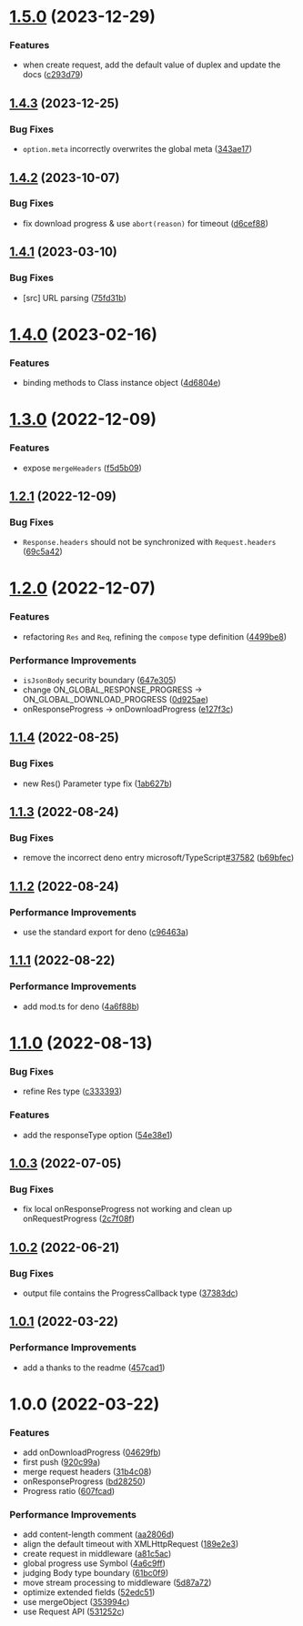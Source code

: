 # [1.5.0](https://github.com/molvqingtai/resreq/compare/v1.4.3...v1.5.0) (2023-12-29)


### Features

* when create request, add the default value of duplex and update the docs ([c293d79](https://github.com/molvqingtai/resreq/commit/c293d792c994a48d28ef2a65cdc8d1dec720fc2e))

## [1.4.3](https://github.com/molvqingtai/resreq/compare/v1.4.2...v1.4.3) (2023-12-25)


### Bug Fixes

* `option.meta` incorrectly overwrites the global meta ([343ae17](https://github.com/molvqingtai/resreq/commit/343ae17f2a2cf8e708707fa48237ed9b5867671b))

## [1.4.2](https://github.com/molvqingtai/resreq/compare/v1.4.1...v1.4.2) (2023-10-07)


### Bug Fixes

* fix download progress & use `abort(reason)` for timeout ([d6cef88](https://github.com/molvqingtai/resreq/commit/d6cef888287ca10eb2ea35272b5906cd7ca80a74))

## [1.4.1](https://github.com/molvqingtai/resreq/compare/v1.4.0...v1.4.1) (2023-03-10)


### Bug Fixes

* [src] URL parsing ([75fd31b](https://github.com/molvqingtai/resreq/commit/75fd31b0dad2310f48c9f2b8d356221b8282cdac))

# [1.4.0](https://github.com/molvqingtai/resreq/compare/v1.3.0...v1.4.0) (2023-02-16)


### Features

* binding methods to Class instance object ([4d6804e](https://github.com/molvqingtai/resreq/commit/4d6804e67d1756e955333f39435eedb4f8c70677))

# [1.3.0](https://github.com/molvqingtai/resreq/compare/v1.2.1...v1.3.0) (2022-12-09)


### Features

* expose `mergeHeaders` ([f5d5b09](https://github.com/molvqingtai/resreq/commit/f5d5b0929a77e4eb4a5de3400d7acfa99ac01926))

## [1.2.1](https://github.com/molvqingtai/resreq/compare/v1.2.0...v1.2.1) (2022-12-09)


### Bug Fixes

* `Response.headers` should not be synchronized with `Request.headers` ([69c5a42](https://github.com/molvqingtai/resreq/commit/69c5a42cf71e4aa26ccf3536ec32cccb2479cc65))

# [1.2.0](https://github.com/molvqingtai/resreq/compare/v1.1.4...v1.2.0) (2022-12-07)


### Features

* refactoring `Res` and `Req`, refining the `compose` type definition ([4499be8](https://github.com/molvqingtai/resreq/commit/4499be8c7875ed62b527bd82698d06703f28ef66))


### Performance Improvements

* `isJsonBody` security boundary ([647e305](https://github.com/molvqingtai/resreq/commit/647e305a4969ed566c8eec7e512364d5bc884bd9))
* change ON_GLOBAL_RESPONSE_PROGRESS -> ON_GLOBAL_DOWNLOAD_PROGRESS ([0d925ae](https://github.com/molvqingtai/resreq/commit/0d925aea88c1a8e24b3498529445eda8513ee496))
* onResponseProgress -> onDownloadProgress ([e127f3c](https://github.com/molvqingtai/resreq/commit/e127f3c06cc1ff0bbed04bb8b424e0c3485e430c))

## [1.1.4](https://github.com/molvqingtai/resreq/compare/v1.1.3...v1.1.4) (2022-08-25)


### Bug Fixes

* new Res() Parameter type fix ([1ab627b](https://github.com/molvqingtai/resreq/commit/1ab627bde2c408d636ecfda3973423f809195cbb))

## [1.1.3](https://github.com/molvqingtai/resreq/compare/v1.1.2...v1.1.3) (2022-08-24)


### Bug Fixes

* remove the incorrect deno entry microsoft/TypeScript[#37582](https://github.com/molvqingtai/resreq/issues/37582) ([b69bfec](https://github.com/molvqingtai/resreq/commit/b69bfec15231bed817f308029024add4ae788290))

## [1.1.2](https://github.com/molvqingtai/resreq/compare/v1.1.1...v1.1.2) (2022-08-24)


### Performance Improvements

* use the standard export for deno ([c96463a](https://github.com/molvqingtai/resreq/commit/c96463a2519cd62bf5d5d34e668aa78802b1359f))

## [1.1.1](https://github.com/molvqingtai/resreq/compare/v1.1.0...v1.1.1) (2022-08-22)


### Performance Improvements

* add mod.ts for deno ([4a6f88b](https://github.com/molvqingtai/resreq/commit/4a6f88bcb293e0293bb7d90b7b1966b54b752c1e))

# [1.1.0](https://github.com/molvqingtai/resreq/compare/v1.0.3...v1.1.0) (2022-08-13)


### Bug Fixes

* refine Res type ([c333393](https://github.com/molvqingtai/resreq/commit/c333393ab413b5ca93a42d82c656d688fb4af035))


### Features

* add the responseType option ([54e38e1](https://github.com/molvqingtai/resreq/commit/54e38e184b1f6a7a8ecba2d2b02123887a407957))

## [1.0.3](https://github.com/molvqingtai/resreq/compare/v1.0.2...v1.0.3) (2022-07-05)


### Bug Fixes

* fix local onResponseProgress not working and clean up onRequestProgress ([2c7f08f](https://github.com/molvqingtai/resreq/commit/2c7f08f7a48e5308742d6eb61de3eb8105eb3d83))

## [1.0.2](https://github.com/molvqingtai/resreq/compare/v1.0.1...v1.0.2) (2022-06-21)


### Bug Fixes

* output file contains the ProgressCallback type ([37383dc](https://github.com/molvqingtai/resreq/commit/37383dc170bd09573e6848ebad658e5af0d23c3c))

## [1.0.1](https://github.com/molvqingtai/resreq/compare/v1.0.0...v1.0.1) (2022-03-22)


### Performance Improvements

* add a thanks to the readme ([457cad1](https://github.com/molvqingtai/resreq/commit/457cad1b02d83cecde519524fe743d3f4d0caff7))

# 1.0.0 (2022-03-22)


### Features

* add onDownloadProgress ([04629fb](https://github.com/molvqingtai/resreq/commit/04629fb402d7c2ef49f051f9fcbebad765d27c8e))
* first push ([920c99a](https://github.com/molvqingtai/resreq/commit/920c99a08a911c2640ebf4e0f72bff6eaab9f50a))
* merge request headers ([31b4c08](https://github.com/molvqingtai/resreq/commit/31b4c08d3b267900be7f452d71754fbc373f13f2))
* onResponseProgress ([bd28250](https://github.com/molvqingtai/resreq/commit/bd28250a05dbbbd22d5cefe4f0e66e629cb524dc))
* Progress ratio ([607fcad](https://github.com/molvqingtai/resreq/commit/607fcad9c145543cf0f3ef51214dfbdfa4b33157))


### Performance Improvements

* add content-length comment ([aa2806d](https://github.com/molvqingtai/resreq/commit/aa2806ddcd4e70d640dfef500fea0c480cbf5af8))
* align the default timeout with XMLHttpRequest ([189e2e3](https://github.com/molvqingtai/resreq/commit/189e2e34bb6b73ebd0b01cec819cc1d5266c32d0))
* create request in middleware ([a81c5ac](https://github.com/molvqingtai/resreq/commit/a81c5acc02edec4d5a06b197d484049851789707))
* global progress use Symbol ([4a6c9ff](https://github.com/molvqingtai/resreq/commit/4a6c9ff8387cb00c832e3540e86642f25932daf4))
* judging Body type boundary ([61bc0f9](https://github.com/molvqingtai/resreq/commit/61bc0f9c6f8ed251a01b3f2f6d15bfa63771654c))
* move stream processing to middleware ([5d87a72](https://github.com/molvqingtai/resreq/commit/5d87a7220ea1e7aca0e96c85ca68ea961f8b22b4))
* optimize extended fields ([52edc51](https://github.com/molvqingtai/resreq/commit/52edc512edc3f821f004d15503e2a113af48e389))
* use mergeObject ([353994c](https://github.com/molvqingtai/resreq/commit/353994ca980c15a6ac545d5be91762be427863ce))
* use Request API ([531252c](https://github.com/molvqingtai/resreq/commit/531252c3edfcc7fc1c9febf17d6bfff641654762))
